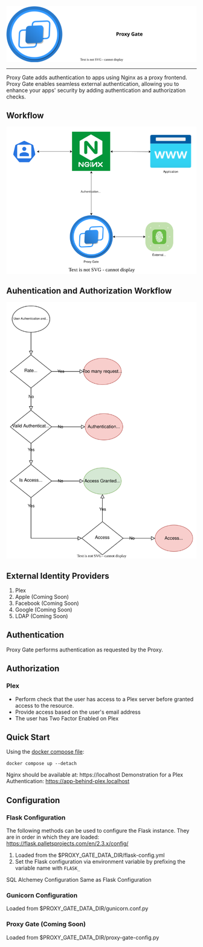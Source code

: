 <div align="center">
  <img src="./assets/proxy-gate-logo.svg">
</div>

---

Proxy Gate adds authentication to apps using Nginx as a proxy frontend. Proxy Gate enables seamless external authentication, allowing you to enhance your apps' security by adding authentication and authorization checks.

## Workflow

![enter image description here](./assets/proxy-gate-high-level-workflow.svg)

## Auhentication and Authorization Workflow

![Auhentication and Authorization Workflow](./assets/proxy-gate-authentication-and-authorization-workflow.svg)

## External Identity Providers

1. Plex
1. Apple (Coming Soon)
1. Facebook (Coming Soon)
1. Google (Coming Soon)
1. LDAP (Coming Soon)

## Authentication

Proxy Gate performs authentication as requested by the Proxy.

## Authorization

### Plex

- Perform check that the user has access to a Plex server before granted access to the resource.
- Provide access based on the user's email address
- The user has Two Factor Enabled on Plex

## Quick Start

Using the [docker compose file](./examples/docker-compose.yaml):

```
docker compose up --detach
```

Nginx should be available at: https://localhost
Demonstration for a Plex Authentication: https://app-behind-plex.localhost

## Configuration

### Flask Configuration

The following methods can be used to configure the Flask instance. They are in order in which they are loaded:
https://flask.palletsprojects.com/en/2.3.x/config/

1. Loaded from the $PROXY_GATE_DATA_DIR/flask-config.yml
1. Set the Flask configuration via environment variable by prefixing the variable name with `FLASK_`

SQL Alchemey Configuration
Same as Flask Configuration

### Gunicorn Configuration

Loaded from $PROXY_GATE_DATA_DIR/gunicorn.conf.py

### Proxy Gate (Coming Soon)

Loaded from $PROXY_GATE_DATA_DIR/proxy-gate-config.py
